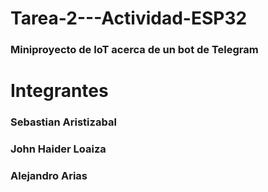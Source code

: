 # Tarea-2---Actividad-ESP32
### Miniproyecto de IoT acerca de un bot de Telegram
# Integrantes
### Sebastian Aristizabal
### John Haider Loaiza
### Alejandro Arias
